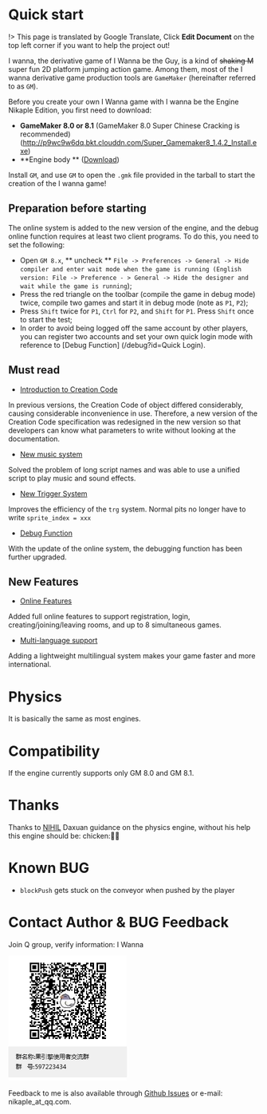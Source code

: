 # Quick start

!> This page is translated by Google Translate, Click **Edit Document** on the top left corner if you want to help the project out!

I wanna, the derivative game of I Wanna be the Guy, is a kind of ~~shaking M~~ super fun 2D platform jumping action game. Among them, most of the I wanna derivative game production tools are `GameMaker` (hereinafter referred to as `GM`).

Before you create your own I Wanna game with I wanna be the Engine Nikaple Edition, you first need to download:

- **GameMaker 8.0 or 8.1** (GameMaker 8.0 Super Chinese Cracking is recommended) (http://p9wc9w6dq.bkt.clouddn.com/Super_Gamemaker8_1.4.2_Install.exe)
- **Engine body ** ([Download](http://p9wc9w6dq.bkt.clouddn.com/iwbte-nikaple-edition-2.1.2.zip))

Install `GM`, and use `GM` to open the `.gmk` file provided in the tarball to start the creation of the I wanna game!

## Preparation before starting

The online system is added to the new version of the engine, and the debug online function requires at least two client programs. To do this, you need to set the following:

- Open `GM 8.x`, ** uncheck ** `File -> Preferences -> General -> Hide compiler and enter wait mode when the game is running (English version: File -> Preference - > General -> Hide the designer and wait while the game is running`);
- Press the red triangle on the toolbar (compile the game in debug mode) twice, compile two games and start it in debug mode (note as `P1`, `P2`);
- Press `Shift` twice for `P1`, `Ctrl` for `P2`, and `Shift` for `P1`. Press `Shift` once to start the test;
- In order to avoid being logged off the same account by other players, you can register two accounts and set your own quick login mode with reference to [Debug Function] (/debug?id=Quick Login).

## Must read

- [Introduction to Creation Code](cc.md)

In previous versions, the Creation Code of object differed considerably, causing considerable inconvenience in use. Therefore, a new version of the Creation Code specification was redesigned in the new version so that developers can know what parameters to write without looking at the documentation.

- [New music system](music.md)

Solved the problem of long script names and was able to use a unified script to play music and sound effects.

- [New Trigger System](trigger.md)

Improves the efficiency of the `trg` system. Normal pits no longer have to write `sprite_index = xxx`

- [Debug Function](debug.md)

With the update of the online system, the debugging function has been further upgraded.

## New Features

- [Online Features](network.md)

Added full online features to support registration, login, creating/joining/leaving rooms, and up to 8 simultaneous games.

- [Multi-language support](i18n.md)

Adding a lightweight multilingual system makes your game faster and more international.

# Physics

It is basically the same as most engines.

# Compatibility

If the engine currently supports only GM 8.0 and GM 8.1.

# Thanks

Thanks to [NIHIL](http://tieba.baidu.com/home/main?un=towanoICIT) Daxuan guidance on the physics engine, without his help this engine should be: chicken::chicken::chicken:

# Known BUG

- `blockPush` gets stuck on the conveyor when pushed by the player

# Contact Author & BUG Feedback

Join Q group, verify information: I Wanna

![QR Code](../_images/group.png)

Feedback to me is also available through [Github Issues](https://github.com/nikaple/iwbt-nikaple-engine-doc/issues) or e-mail: nikaple_at_qq.com.
